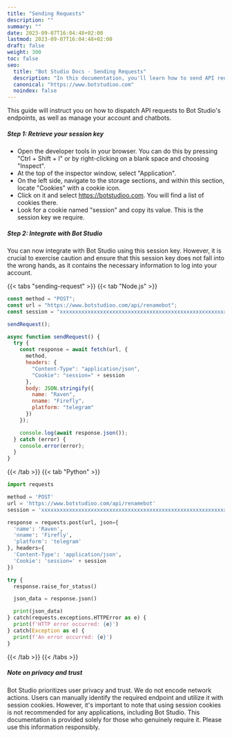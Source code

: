 ```yaml
---
title: "Sending Requests"
description: ""
summary: ""
date: 2023-09-07T16:04:48+02:00
lastmod: 2023-09-07T16:04:48+02:00
draft: false
weight: 300
toc: false
seo:
  title: "Bot Studio Docs - Sending Requests"
  description: "In this documentation, you'll learn how to send API requests to Bot Studio's endpoints. Click here to learn more."
  canonical: "https://www.botstudioo.com"
  noindex: false
---
```


This guide will instruct you on how to dispatch API requests to Bot Studio's endpoints, as well as manage your account and chatbots.

##### Step 1: Retrieve your session key

- Open the developer tools in your browser. You can do this by pressing "Ctrl + Shift + I" or by right-clicking on a blank space and choosing "Inspect".
- At the top of the inspector window, select "Application".
- On the left side, navigate to the storage sections, and within this section, locate "Cookies" with a cookie icon.
- Click on it and select https://botstudioo.com. You will find a list of cookies there.
- Look for a cookie named "session" and copy its value. This is the session key we require.

##### Step 2: Integrate with Bot Studio

You can now integrate with Bot Studio using this session key. However, it is crucial to exercise caution and ensure that this session key does not fall into the wrong hands, as it contains the necessary information to log into your account.

{{< tabs "sending-request" >}}
{{< tab "Node.js" >}}

```javascript { lineNos = true }
const method = "POST";
const url = "https://www.botstudioo.com/api/renamebot";
const session = "xxxxxxxxxxxxxxxxxxxxxxxxxxxxxxxxxxxxxxxxxxxxxxxxxxxxxxxxxxxxxxxx";

sendRequest();

async function sendRequest() {
  try {
    const response = await fetch(url, {
      method,
      headers: {
        "Content-Type": "application/json",
        "Cookie": "session=" + session
      },
      body: JSON.stringify({
        name: "Raven",
        nname: "Firefly",
        platform: "telegram"
      })
    });

    console.log(await response.json());
  } catch (error) {
    console.error(error);
  }
}
```

{{< /tab >}}
{{< tab "Python" >}}

```python { lineNos = true }
import requests

method = 'POST'
url = 'https://www.botstudioo.com/api/renamebot'
session = 'xxxxxxxxxxxxxxxxxxxxxxxxxxxxxxxxxxxxxxxxxxxxxxxxxxxxxxxxxxxxxxxx'

response = requests.post(url, json={
  'name': 'Raven',
  'nname': 'Firefly',
  'platform': 'telegram'
}, headers={
  'Content-Type': 'application/json',
  'Cookie': 'session=' + session
})

try {
  response.raise_for_status()

  json_data = response.json()

  print(json_data)
} catch(requests.exceptions.HTTPError as e) {
  print(f'HTTP error occurred: {e}')
} catch(Exception as e) {
  print(f'An error occurred: {e}')
}
```

{{< /tab >}}
{{< /tabs >}}

##### Note on privacy and trust

Bot Studio prioritizes user privacy and trust. We do not encode network actions. Users can manually identify the required endpoint and utilize it with session cookies. However, it's important to note that using session cookies is not recommended for any applications, including Bot Studio. This documentation is provided solely for those who genuinely require it. Please use this information responsibly.
